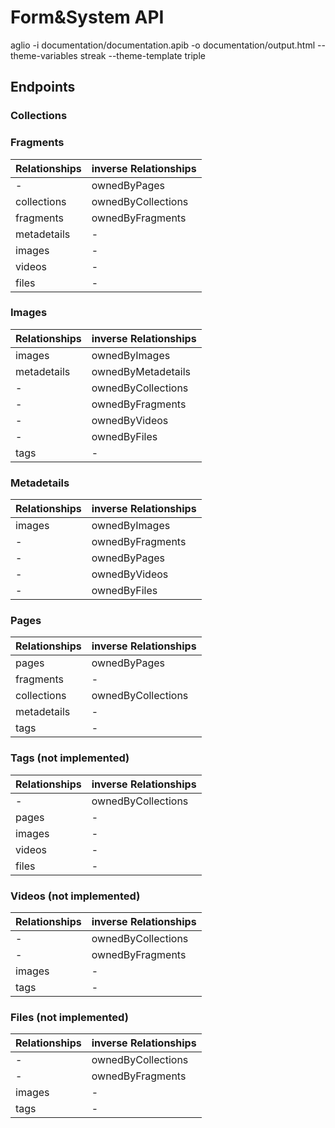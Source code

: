 # Form&System API

aglio -i documentation/documentation.apib -o documentation/output.html --theme-variables streak --theme-template triple

## Endpoints
### Collections

### Fragments
Relationships | inverse Relationships
--- | ---
- | ownedByPages
collections | ownedByCollections
fragments | ownedByFragments
metadetails | -
images | -
videos | -
files | -

### Images
Relationships | inverse Relationships
--- | ---
images | ownedByImages
metadetails | ownedByMetadetails
- | ownedByCollections
- | ownedByFragments
- | ownedByVideos
- | ownedByFiles
tags | -

### Metadetails
Relationships | inverse Relationships
--- | ---
images | ownedByImages
- | ownedByFragments
- | ownedByPages
- | ownedByVideos
- | ownedByFiles

### Pages
Relationships | inverse Relationships
--- | ---
pages | ownedByPages
fragments | -
collections | ownedByCollections
metadetails | -
tags | -

### Tags (not implemented)
Relationships | inverse Relationships
--- | ---
- | ownedByCollections
pages | -
images | -
videos | -
files | -

### Videos (not implemented)
Relationships | inverse Relationships
--- | ---
- | ownedByCollections
- | ownedByFragments
images | -
tags | -
### Files (not implemented)
Relationships | inverse Relationships
--- | ---
- | ownedByCollections
- | ownedByFragments
images | -
tags | -
